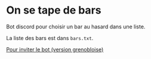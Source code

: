 # On se tape de bars

Bot discord pour choisir un bar au hasard dans une liste.

La liste des bars est dans `bars.txt`.

[Pour inviter le bot (version grenobloise)](https://discord.com/api/oauth2/authorize?client_id=940971163474100254&permissions=67584&scope=bot)
